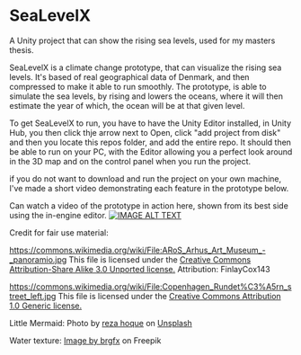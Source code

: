 # SeaLevelX

A Unity project that can show the rising sea levels, used for my masters thesis.

SeaLevelX is a climate change prototype, that can visualize the rising sea levels. It's based of real geographical data of Denmark, and then compressed to make it able to run smoothly. The prototype, is able to simulate the sea levels, by rising and lowers the oceans, where it will then estimate the year of which, the ocean will be at that given level.

To get SeaLevelX to run, you have to have the Unity Editor installed, in Unity Hub, you then click thje arrow next to Open, click "add project from disk" and then you locate this repos folder, and add the entire repo.
It should then be able to run on your PC, with the Editor allowing you a perfect look around in the 3D map and on the control panel when you run the project.

if you do not want to download and run the project on your own machine, I've made a short video demonstrating each feature in the prototype below.


Can watch a video of the prototype in action here, shown from its best side using the in-engine editor.
[![IMAGE ALT TEXT](http://img.youtube.com/vi/Hn36jJIO9-8/0.jpg)](http://www.youtube.com/watch?v=Hn36jJIO9-8 "SeaLevelX Prototype")











Credit for fair use material:

https://commons.wikimedia.org/wiki/File:ARoS_Arhus_Art_Museum_-_panoramio.jpg
This file is licensed under the <a href= "https://creativecommons.org/licenses/by-sa/3.0/">Creative Commons Attribution-Share Alike 3.0 Unported license.<a/>
Attribution: FinlayCox143



https://commons.wikimedia.org/wiki/File:Copenhagen_Rundet%C3%A5rn_street_left.jpg
This file is licensed under the <a href= "https://creativecommons.org/licenses/by/1.0/">Creative Commons Attribution 1.0 Generic license.<a/>


Little Mermaid: 
Photo by <a href="https://unsplash.com/@unsunghero?utm_source=unsplash&utm_medium=referral&utm_content=creditCopyText">reza hoque</a> on <a href="https://unsplash.com/photos/YxF56mv4OVU?utm_source=unsplash&utm_medium=referral&utm_content=creditCopyText">Unsplash</a>
  

Water texture: <a href="https://www.freepik.com/free-vector/underwater-background-with-water-bubbles-undersea-light-rays_39207516.htm#query=underwater%20texture&position=30&from_view=search&track=ais">Image by brgfx</a> on Freepik
